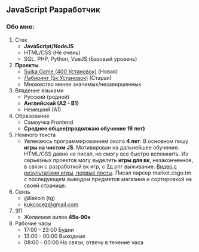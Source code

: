 ## JavaScript Разработчик
### Обо мне:
1. Стек
   - **JavaScript/NodeJS**
   - HTML/CSS (Не очень)
   - SQL, PHP, Python, VueJS (Базовый уровень)
2. **Проекты**
   - [Suika Game (400 Установок)](https://vk.com/app51845417) (Новая)
   - [Лабиринт (5к Установок)](https://vk.com/app51667787) (Старая)
   - Множество менее значимых/незавершенных
3. Владение языками
   - Русский (родной)
   - **Английский (А2 - В1)**
   - Немецкий (А1)
4. Образование
   - Самоучка Frontend
   - **Среднее общее(продолжаю обучение *16 лет*)**
5. Немного текста
   - Увлекаюсь программированием около **4 лет**. В основном пишу **игры на чистом JS**. Мотивирован на дальнейшее обучение. HTML/CSS давно не писал, но смогу все быстро вспомнить. Из серьезных проектов могу выделить **игры для вк**, незаконченное, в связи с разработкой вк игр, с 2д рпг выживание. [Видео с результатами игры, первые посты](https://vk.com/koingames). Писал парсер market.csgo.tm с последующем выводом предметов магазина и сортировкой на своей странице.
6. Связь
   - @liakoin (tg)
   - kukcocez@gmail.com
7. ЗП
   - Желаемая вилка **45к-90к**
8. Рабочие часы
   - 17:00 - 23:00 Будни
   - 13:00 - 00:00 Выходные
   - 08:00 - 00:00 На связи, отвечу в течение часа
